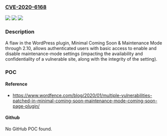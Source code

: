 ### [CVE-2020-6168](https://cve.mitre.org/cgi-bin/cvename.cgi?name=CVE-2020-6168)
![](https://img.shields.io/static/v1?label=Product&message=n%2Fa&color=blue)
![](https://img.shields.io/static/v1?label=Version&message=n%2Fa&color=blue)
![](https://img.shields.io/static/v1?label=Vulnerability&message=n%2Fa&color=brighgreen)

### Description

A flaw in the WordPress plugin, Minimal Coming Soon & Maintenance Mode through 2.10, allows authenticated users with basic access to enable and disable maintenance-mode settings (impacting the availability and confidentiality of a vulnerable site, along with the integrity of the setting).

### POC

#### Reference
- https://www.wordfence.com/blog/2020/01/multiple-vulnerabilities-patched-in-minimal-coming-soon-maintenance-mode-coming-soon-page-plugin/

#### Github
No GitHub POC found.

